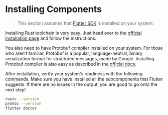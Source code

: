# Installing Components

> This section assumes that [Flutter SDK](https://docs.flutter.dev/get-started/install) is installed on your system.

Installing Rust toolchain is very easy. Just head over to the [official installation page](https://www.rust-lang.org/tools/install) and follow the instructions.

You also need to have Protobuf compiler installed on your system. For those who aren't familiar, Protobuf is a popular, language-neutral, binary serialization format for structured messages, made by Google. Installing Protobuf compiler is also easy as described in the [official docs](https://grpc.io/docs/protoc-installation/).

After installation, verify your system's readiness with the following commands. Make sure you have installed all the subcomponents that Flutter suggests. If there are no issues in the output, you are good to go onto the next step!

```bash
rustc --version
protoc --version
flutter doctor
```
